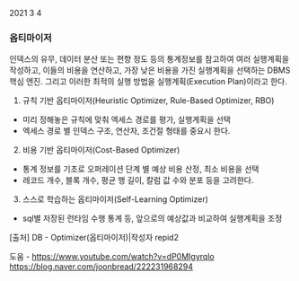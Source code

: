 2021 3 4



### 옵티마이저

인덱스의 유무, 데이터 분산 또는 편향 정도 등의 통계정보를 참고하여
여러 실행계획을 작성하고, 이들의 비용을 연산하고, 가장 낮은 비용을
가진 실행계획을 선택하는 DBMS 핵심 엔진.
그리고 이러한 최적의 실행 방법을 실행계획(Execution Plan)이라고 한다.


1) 규칙 기반 옵티마이저(Heuristic Optimizer, Rule-Based Optimizer, RBO)

- 미리 정해놓은 규칙에 맞춰 엑세스 경로를 평가, 실행계획을 선택
- 엑세스 경로 별 인덱스 구조, 연산자, 조건절 형태를 중요시 한다.

2) 비용 기반 옵티마이저(Cost-Based Optimizer)

- 통계 정보를 기초로 오퍼레이션 단계 별 예상 비용 산정, 최소 비용을 선택
- 레코드 개수, 블록 개수, 평균 행 길이, 칼럼 값 수와 분포 등을 고려한다.

3) 스스로 학습하는 옵티마이저(Self-Learning Optimizer)

- sql별 저장된 런타임 수행 통계 등, 앞으로의 예상값과 비교하여 실행계획을 조정


[출처] DB - Optimizer(옵티마이저)|작성자 repid2





도움 - https://www.youtube.com/watch?v=dP0MIgyrqlo
https://blog.naver.com/joonbread/222231968294
